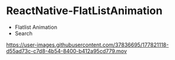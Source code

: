 # ReactNative-FlatListAnimation
- Flatlist Animation
- Search

https://user-images.githubusercontent.com/37836695/177821118-d55ad73c-c7d8-4b54-8400-b412a95cd779.mov

